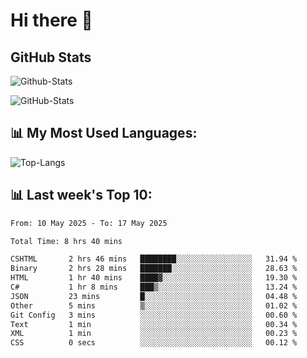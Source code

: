 # Hi there 👋

## GitHub Stats
![Github-Stats](https://github-readme-stats-sigma-five.vercel.app/api?username=ltorson&show_icons=true&theme=radical&count_private=true&show=reviews,discussions_started,discussions_answered,prs_merged,prs_merged_percentage)

![GitHub-Stats](https://github-readme-stats.vercel.app/api/wakatime?username=LeeTorson&theme=synthwave&size_weight=0.5&count_weight=0.5&title_color=36F9F6&langs_count=10&count_private=true)

## 📊 My Most Used Languages:
![Top-Langs](https://github-readme-stats-sigma-five.vercel.app/api/top-langs/?username=LTorson&layout=compact&langs_count=10)


## 📊 Last week's Top 10:
<!--START_SECTION:waka-->

```txt
From: 10 May 2025 - To: 17 May 2025

Total Time: 8 hrs 40 mins

CSHTML       2 hrs 46 mins   ████████░░░░░░░░░░░░░░░░░   31.94 %
Binary       2 hrs 28 mins   ███████░░░░░░░░░░░░░░░░░░   28.63 %
HTML         1 hr 40 mins    ████▓░░░░░░░░░░░░░░░░░░░░   19.30 %
C#           1 hr 8 mins     ███▒░░░░░░░░░░░░░░░░░░░░░   13.24 %
JSON         23 mins         █░░░░░░░░░░░░░░░░░░░░░░░░   04.48 %
Other        5 mins          ▒░░░░░░░░░░░░░░░░░░░░░░░░   01.02 %
Git Config   3 mins          ░░░░░░░░░░░░░░░░░░░░░░░░░   00.60 %
Text         1 min           ░░░░░░░░░░░░░░░░░░░░░░░░░   00.34 %
XML          1 min           ░░░░░░░░░░░░░░░░░░░░░░░░░   00.23 %
CSS          0 secs          ░░░░░░░░░░░░░░░░░░░░░░░░░   00.12 %
```

<!--END_SECTION:waka-->
